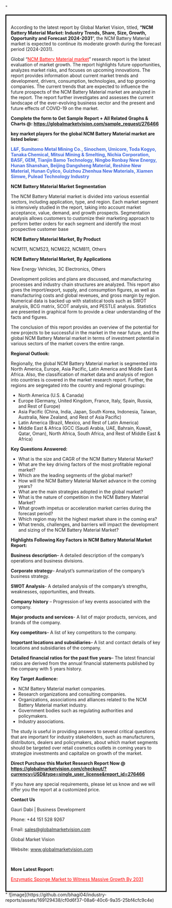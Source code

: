 "<div style='border: 3px solid black; padding: 1em;'>

According to the latest report by Global Market Vision, titled, <strong>“NCM Battery Material Market: Industry Trends, Share, Size, Growth, Opportunity and Forecast 2024-2031</strong>“, the NCM Battery Material market is expected to continue its moderate growth during the forecast period (2024-2031).

Global “<a style='color: #ff0000;' href='https://globalmarketvision.com/reports/global-ncm-battery-material-market/276466'>NCM Battery Material market</a>” research report is the latest evaluation of market growth. The report highlights future opportunities, analyzes market risks, and focuses on upcoming innovations. The report provides information about current market trends and development, drivers, consumption, technologies, and top grooming companies. The current trends that are expected to influence the future prospects of the NCM Battery Material market are analyzed in the report. The report further investigates and assesses the current landscape of the ever-evolving business sector and the present and future effects of COVID-19 on the market.

<strong>Complete the form to Get Sample Report + All Related Graphs &amp; Charts @: <a style='color: #ff0000;' href='https://globalmarketvision.com/sample_request/276466?utm_source=linkedinPulse&utm_medium=SN&utm_campaign=SN'><strong>https://globalmarketvision.com/sample_request/276466</strong></a></strong>

<strong>key market players for the global NCM Battery Material market are listed below:</strong>

<strong style='color: #4169e1;'>L&F, Sumitomo Metal Mining Co., Sinochem, Umicore, Toda Kogyo, Tanaka Chemical, Mitsui Mining & Smelting, Nichia Corporation, BASF, GEM, Tianjin Bamo Technology, Ningbo Ronbay New Energy, Hunan Shanshan, Beijing Dangsheng Material, Reshine New Material, Hunan Cylico, Guizhou Zhenhua New Materials, Xiamen Simwe, Pulead Technology Industry</strong>

<strong>NCM Battery Material Market Segmentation</strong>

The NCM Battery Material market is divided into various essential sectors, including application, type, and region. Each market segment is intensively studied in the report, taking into account market acceptance, value, demand, and growth prospects. Segmentation analysis allows customers to customize their marketing approach to perform better orders for each segment and identify the most prospective customer base

<strong>NCM Battery Material Market, By Product</strong>

NCM111, NCM523, NCM622, NCM811, Others

<strong>NCM Battery Material Market, By Applications</strong>

New Energy Vehicles, 3C Electronics, Others

Development policies and plans are discussed, and manufacturing processes and industry chain structures are analyzed. This report also gives the import/export, supply, and consumption figures, as well as manufacturing costs and global revenues, and gross margin by region. Numerical data is backed up with statistical tools such as SWOT analysis, BCG matrix, SCOT analysis, and PESTLE analysis. Statistics are presented in graphical form to provide a clear understanding of the facts and figures.

The conclusion of this report provides an overview of the potential for new projects to be successful in the market in the near future, and the global NCM Battery Material market in terms of investment potential in various sectors of the market covers the entire range.

<strong>Regional Outlook:</strong>

Regionally, the global NCM Battery Material market is segmented into North America, Europe, Asia Pacific, Latin America and Middle East &amp; Africa. Also, the classification of market data and analysis of region into countries is covered in the market research report. Further, the regions are segregated into the country and regional groupings:
<ul>
  <li>North America (U.S. &amp; Canada)</li>
  <li>Europe (Germany, United Kingdom, France, Italy, Spain, Russia, and Rest of Europe)</li>
  <li>Asia Pacific (China, India, Japan, South Korea, Indonesia, Taiwan, Australia, New Zealand, and Rest of Asia Pacific)</li>
  <li>Latin America (Brazil, Mexico, and Rest of Latin America)</li>
  <li>Middle East &amp; Africa (GCC (Saudi Arabia, UAE, Bahrain, Kuwait, Qatar, Oman), North Africa, South Africa, and Rest of Middle East &amp; Africa)</li>
</ul>
<strong>Key Questions Answered:</strong>
<ul>
  <li>What is the size and CAGR of the NCM Battery Material Market?</li>
  <li>What are the key driving factors of the most profitable regional market?</li>
  <li>Which are the leading segments of the global market?</li>
  <li>How will the NCM Battery Material Market advance in the coming years?</li>
  <li>What are the main strategies adopted in the global market?</li>
  <li>What is the nature of competition in the NCM Battery Material Market?</li>
  <li>What growth impetus or acceleration market carries during the forecast period?</li>
  <li>Which region may hit the highest market share in the coming era?</li>
  <li>What trends, challenges, and barriers will impact the development and sizing of the NCM Battery Material Market?</li>
</ul>
<strong>Highlights Following Key Factors in NCM Battery Material Market Report:</strong>

<strong>Business description</strong>– A detailed description of the company’s operations and business divisions.

<strong>Corporate strategy</strong>– Analyst’s summarization of the company’s business strategy.

<strong>SWOT Analysis</strong>- A detailed analysis of the company’s strengths, weaknesses, opportunities, and threats.

<strong>Company history</strong> – Progression of key events associated with the company.

<strong>Major products and services</strong>- A list of major products, services, and brands of the company.

<strong>Key competitors</strong>– A list of key competitors to the company.

<strong>Important locations and subsidiaries</strong>– A list and contact details of key locations and subsidiaries of the company.

<strong>Detailed financial ratios for the past five years</strong>– The latest financial ratios are derived from the annual financial statements published by the company with 5 years history.

<strong>Key Target Audience:</strong>
<ul>
  <li>NCM Battery Material market companies.</li>
  <li>Research organizations and consulting companies.</li>
  <li>Organizations, associations and alliances related to the NCM Battery Material market industry.</li>
  <li>Government bodies such as regulating authorities and policymakers.</li>
  <li>Industry associations.</li>
</ul>
The study is useful in providing answers to several critical questions that are important for industry stakeholders, such as manufacturers, distributors, dealers and policymakers, about which market segments should be targeted over retail cosmetics outlets in coming years to strategize investments and capitalize on growth of the market.

<strong>Direct Purchase this Market Research Report Now @ </strong><strong><a style='color: #ff0000;' href='https://globalmarketvision.com/checkout/?currency=USD&type=single_user_license&report_id=276466?utm_source=linkedinPulse&utm_medium=SN&utm_campaign=SN'><strong>https://globalmarketvision.com/checkout/?currency=USD&type=single_user_license&report_id=276466</strong></a></strong>

If you have any special requirements, please let us know and we will offer you the report at a customized price.
<p id='ember58' class='ember-view reader-content-blocks__paragraph'><strong>Contact Us</strong></p>
<p id='ember59' class='ember-view reader-content-blocks__paragraph'>Gauri Dabi | Business Development</p>
<p id='ember60' class='ember-view reader-content-blocks__paragraph'>Phone: +44 151 528 9267</p>
Email: <a href='mailto:sales@globalmarketvision.com'>sales@globalmarketvision.com</a>

Global Market Vision

Website: <a href='http://www.globalmarketvision.com'>www.globalmarketvision.com</a>

&nbsp;

<strong>More Latest Report:</strong>

<a style='color: #ff0000;' href='https://medium.com/@rautdisha166/enzymatic-sponge-market-to-witness-massive-growth-by-2031-f5b8648e5923'>Enzymatic Sponge Market to Witness Massive Growth By 2031</a>

</div>"
![image](https://github.com/bhagi04/industry-reports/assets/169129438/cf0d6f37-08a6-40c6-9a35-25bf4cfc9c4e)
